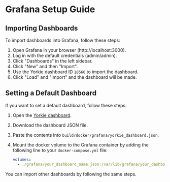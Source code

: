 # Grafana Setup Guide

## Importing Dashboards

To import dashboards into Grafana, follow these steps:

1. Open Grafana in your browser (http://localhost:3000).
2. Log in with the default credentials (admin/admin).
3. Click "Dashboards" in the left sidebar.
4. Click "New" and then "Import".
5. Use the Yorkie dashboard ID `18560` to import the dashboard.
6. Click "Load" and "Import" and the dashboard will be made.

## Setting a Default Dashboard

If you want to set a default dashboard, follow these steps:

1. Open the [Yorkie dashboard](https://grafana.com/grafana/dashboards/18560).
2. Download the dashboard JSON file.
3. Paste the contents into `build/docker/grafana/yorkie_dashboard.json`.
4. Mount the docker volume to the Grafana container by adding the following line to your `docker-compose.yml` file:

   ```yaml
   volumes:
     - ./grafana/your_dashboard_name.json:/var/lib/grafana/your_dashboard_name.json:ro
   ```

You can import other dashboards by following the same steps.